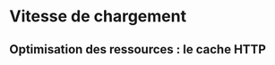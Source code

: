<!-- .slide: class="transition-bg-blue-1" -->

# Vitesse de chargement

## Optimisation des ressources : le cache HTTP

